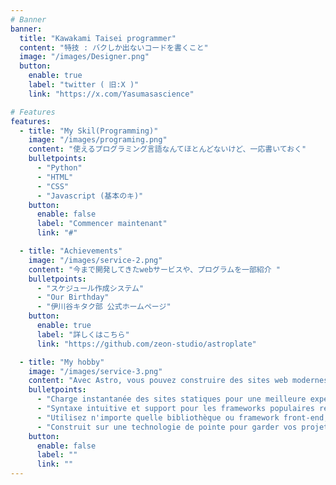 ```yaml
---
# Banner
banner:
  title: "Kawakami Taisei programmer"
  content: "特技 : バクしか出ないコードを書くこと"
  image: "/images/Designer.png"
  button:
    enable: true
    label: "twitter ( 旧:X )"
    link: "https://x.com/Yasumasascience"

# Features
features:
  - title: "My Skil(Programming)"
    image: "/images/programing.png"
    content: "使えるプログラミング言語なんてほとんどないけど、一応書いておく"
    bulletpoints:
      - "Python"
      - "HTML"
      - "CSS"
      - "Javascript (基本のキ)"
    button:
      enable: false
      label: "Commencer maintenant"
      link: "#"

  - title: "Achievements"
    image: "/images/service-2.png"
    content: "今まで開発してきたwebサービスや、プログラムを一部紹介 "
    bulletpoints:
      - "スケジュール作成システム"
      - "Our Birthday"
      - "伊川谷キタク部 公式ホームページ"
    button:
      enable: true
      label: "詳しくはこちら"
      link: "https://github.com/zeon-studio/astroplate"

  - title: "My hobby"
    image: "/images/service-3.png"
    content: "Avec Astro, vous pouvez construire des sites web modernes et centrés sur le contenu sans sacrifier la performance ou la facilité d'utilisation."
    bulletpoints:
      - "Charge instantanée des sites statiques pour une meilleure expérience utilisateur et SEO."
      - "Syntaxe intuitive et support pour les frameworks populaires rendent l'apprentissage et l'utilisation d'Astro un jeu d'enfant."
      - "Utilisez n'importe quelle bibliothèque ou framework front-end, ou construisez des composants personnalisés, pour tout type de projet."
      - "Construit sur une technologie de pointe pour garder vos projets à jour avec les dernières normes web."
    button:
      enable: false
      label: ""
      link: ""
---
```

